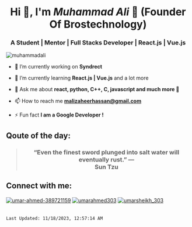 <h1 align="center">Hi 👋, I'm <i>Muhammad Ali</i> 🚀 (Founder Of Brostechnology)</h1>
<h3 align="center">A Student | Mentor | Full Stacks Developer | React.js | Vue.js</h3>

<p align="left"> <img src="![Alt text](image/muhammad%20ali%20.jpg)" alt="muhammadali" /> </p>

- 🔭 I’m currently working on **Syndrect**

- 🌱 I’m currently learning **React.js | Vue.js** and a lot more

- 💬 Ask me about **react, python, C++, C, javascript and much more 🤩**

- 📫 How to reach me **malizaheerhassan@gmail.com**

- ⚡ Fun fact **I am a Google Developer !**

<h2 align="left">Qoute of the day:</h2>
<h3 align="center"><blockquote>&ldquo;Even the finest sword plunged into salt water will eventually rust.&rdquo; &mdash; <footer>Sun Tzu</footer></blockquote></h3>

<div align="left">
    <h2 align="left">Connect with me:</h2>
    <a href="https://www.linkedin.com/in/muhammad-ali-7a142b254/" target="blank"><img align="center" src="https://cdn.jsdelivr.net/npm/simple-icons@3.0.1/icons/linkedin.svg" alt="umar-ahmed-389721159" height="30" width="40" /></a>
    <a href="https://www.facebook.com/profile.php?id=100049422849051" target="blank"><img align="center" src="https://cdn.jsdelivr.net/npm/simple-icons@3.0.1/icons/facebook.svg" alt="umarahmed303" height="30" width="40" /></a>
    <a href="https://www.instagram.com/muhammadali.918/" target="blank"><img align="center" src="https://cdn.jsdelivr.net/npm/simple-icons@3.0.1/icons/instagram.svg" alt="umarsheikh_303" height="30" width="40" /></a>
</div>

</br>

`Last Updated: 11/18/2023, 12:57:14 AM`